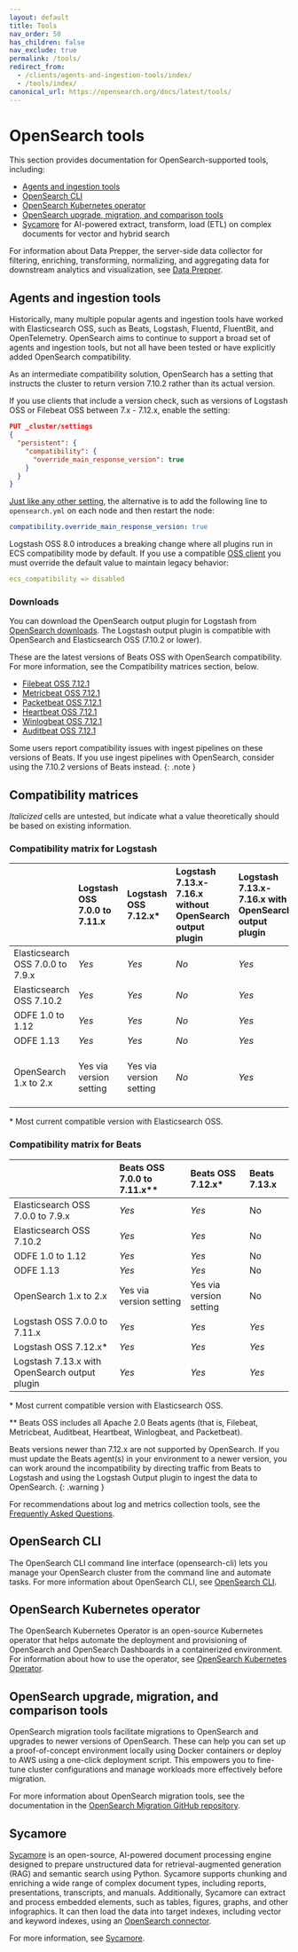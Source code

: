 ```yaml
---
layout: default
title: Tools
nav_order: 50
has_children: false
nav_exclude: true
permalink: /tools/
redirect_from:
  - /clients/agents-and-ingestion-tools/index/
  - /tools/index/
canonical_url: https://opensearch.org/docs/latest/tools/
---
```


# OpenSearch tools

This section provides documentation for OpenSearch-supported tools, including:

- [Agents and ingestion tools](#agents-and-ingestion-tools)
- [OpenSearch CLI](#opensearch-cli)
- [OpenSearch Kubernetes operator](#opensearch-kubernetes-operator)
- [OpenSearch upgrade, migration, and comparison tools](#opensearch-upgrade-migration-and-comparison-tools)
- [Sycamore](#sycamore) for AI-powered extract, transform, load (ETL) on complex documents for vector and hybrid search

For information about Data Prepper, the server-side data collector for filtering, enriching, transforming, normalizing, and aggregating data for downstream analytics and visualization, see [Data Prepper]({{site.url}}{{site.baseurl}}/data-prepper/index/).

## Agents and ingestion tools

Historically, many multiple popular agents and ingestion tools have worked with Elasticsearch OSS, such as Beats, Logstash, Fluentd, FluentBit, and OpenTelemetry. OpenSearch aims to continue to support a broad set of agents and ingestion tools, but not all have been tested or have explicitly added OpenSearch compatibility.

As an intermediate compatibility solution, OpenSearch has a setting that instructs the cluster to return version 7.10.2 rather than its actual version.

If you use clients that include a version check, such as versions of Logstash OSS or Filebeat OSS between 7.x - 7.12.x, enable the setting:

```json
PUT _cluster/settings
{
  "persistent": {
    "compatibility": {
      "override_main_response_version": true
    }
  }
}
```

[Just like any other setting]({{site.url}}{{site.baseurl}}/install-and-configure/configuring-opensearch/), the alternative is to add the following line to `opensearch.yml` on each node and then restart the node:

```yml
compatibility.override_main_response_version: true
```

Logstash OSS 8.0 introduces a breaking change where all plugins run in ECS compatibility mode by default. If you use a compatible [OSS client](#compatibility-matrices) you must override the default value to maintain legacy behavior:

```yml
ecs_compatibility => disabled
```

### Downloads

You can download the OpenSearch output plugin for Logstash from [OpenSearch downloads](https://opensearch.org/downloads.html). The Logstash output plugin is compatible with OpenSearch and Elasticsearch OSS (7.10.2 or lower).

These are the latest versions of Beats OSS with OpenSearch compatibility. For more information, see the Compatibility matrices section, below.

- [Filebeat OSS 7.12.1](https://www.elastic.co/downloads/past-releases/filebeat-oss-7-12-1)
- [Metricbeat OSS 7.12.1](https://www.elastic.co/downloads/past-releases/metricbeat-oss-7-12-1)
- [Packetbeat OSS 7.12.1](https://www.elastic.co/downloads/past-releases/packetbeat-oss-7-12-1)
- [Heartbeat OSS 7.12.1](https://elastic.co/downloads/past-releases/heartbeat-oss-7-12-1)
- [Winlogbeat OSS 7.12.1](https://www.elastic.co/downloads/past-releases/winlogbeat-oss-7-12-1)
- [Auditbeat OSS 7.12.1](https://elastic.co/downloads/past-releases/auditbeat-oss-7-12-1)

Some users report compatibility issues with ingest pipelines on these versions of Beats. If you use ingest pipelines with OpenSearch, consider using the 7.10.2 versions of Beats instead.
{: .note }


## Compatibility matrices

*Italicized* cells are untested, but indicate what a value theoretically should be based on existing information.


### Compatibility matrix for Logstash

| | Logstash OSS 7.0.0 to 7.11.x | Logstash OSS 7.12.x\* | Logstash 7.13.x-7.16.x without OpenSearch output plugin | Logstash 7.13.x-7.16.x with OpenSearch output plugin | Logstash 8.x+ with OpenSearch output plugin 
| :---| :--- | :--- | :--- | :--- | :--- |
| Elasticsearch OSS 7.0.0 to 7.9.x | *Yes* | *Yes* | *No* | *Yes* | *Yes* |
| Elasticsearch OSS 7.10.2 | *Yes* | *Yes* | *No* | *Yes* | *Yes* |
| ODFE 1.0 to 1.12 | *Yes* | *Yes* | *No* | *Yes* | *Yes* |
| ODFE 1.13 | *Yes* | *Yes* | *No* | *Yes* | *Yes* |
| OpenSearch 1.x to 2.x | Yes via version setting | Yes via version setting | *No* | *Yes* | Yes, with Elastic Common Schema Setting |

\* Most current compatible version with Elasticsearch OSS.


### Compatibility matrix for Beats

| | Beats OSS 7.0.0 to 7.11.x\*\* | Beats OSS 7.12.x\* | Beats 7.13.x |
| :--- | :--- | :--- | :--- |
| Elasticsearch OSS 7.0.0 to 7.9.x | *Yes* | *Yes* | No |
| Elasticsearch OSS 7.10.2 | *Yes* | *Yes* | No |
| ODFE 1.0 to 1.12 | *Yes* | *Yes* | No |
| ODFE 1.13 | *Yes* | *Yes* | No |
| OpenSearch 1.x to 2.x | Yes via version setting | Yes via version setting | No |
| Logstash OSS 7.0.0 to 7.11.x | *Yes* | *Yes* | *Yes* |
| Logstash OSS 7.12.x\* | *Yes* | *Yes* | *Yes* |
| Logstash 7.13.x with OpenSearch output plugin | *Yes* | *Yes* | *Yes* |

\* Most current compatible version with Elasticsearch OSS.

\*\* Beats OSS includes all Apache 2.0 Beats agents (that is, Filebeat, Metricbeat, Auditbeat, Heartbeat, Winlogbeat, and Packetbeat).

Beats versions newer than 7.12.x are not supported by OpenSearch. If you must update the Beats agent(s) in your environment to a newer version, you can work around the incompatibility by directing traffic from Beats to Logstash and using the Logstash Output plugin to ingest the data to OpenSearch.
{: .warning }

For recommendations about log and metrics collection tools, see the [Frequently Asked Questions](https://opensearch.org/faq/#q1.20).

## OpenSearch CLI

The OpenSearch CLI command line interface (opensearch-cli) lets you manage your OpenSearch cluster from the command line and automate tasks. For more information about OpenSearch CLI, see [OpenSearch CLI]({{site.url}}{{site.baseurl}}/tools/cli/).

## OpenSearch Kubernetes operator

The OpenSearch Kubernetes Operator is an open-source Kubernetes operator that helps automate the deployment and provisioning of OpenSearch and OpenSearch Dashboards in a containerized environment. For information about how to use the operator, see [OpenSearch Kubernetes Operator]({{site.url}}{{site.baseurl}}/tools/k8s-operator/).

## OpenSearch upgrade, migration, and comparison tools

OpenSearch migration tools facilitate migrations to OpenSearch and upgrades to newer versions of OpenSearch. These can help you can set up a proof-of-concept environment locally using Docker containers or deploy to AWS using a one-click deployment script. This empowers you to fine-tune cluster configurations and manage workloads more effectively before migration. 

For more information about OpenSearch migration tools, see the documentation in the [OpenSearch Migration GitHub repository](https://github.com/opensearch-project/opensearch-migrations/tree/capture-and-replay-v0.1.0).

## Sycamore 

[Sycamore](https://github.com/aryn-ai/sycamore) is an open-source, AI-powered document processing engine designed to prepare unstructured data for retrieval-augmented generation (RAG) and semantic search using Python. Sycamore supports chunking and enriching a wide range of complex document types, including reports, presentations, transcripts, and manuals. Additionally, Sycamore can extract and process embedded elements, such as tables, figures, graphs, and other infographics. It can then load the data into target indexes, including vector and keyword indexes, using an [OpenSearch connector](https://sycamore.readthedocs.io/en/stable/sycamore/connectors/opensearch.html). 

For more information, see [Sycamore]({{site.url}}{{site.baseurl}}/tools/sycamore/).
